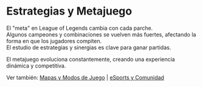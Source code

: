 # Estrategias y Metajuego

El "meta" en League of Legends cambia con cada parche.  
Algunos campeones y combinaciones se vuelven más fuertes, afectando la forma en que los jugadores compiten.  
El estudio de estrategias y sinergias es clave para ganar partidas.

El metajuego evoluciona constantemente, creando una experiencia dinámica y competitiva.

Ver también: [Mapas y Modos de Juego](articulo-3.md) | [eSports y Comunidad](articulo-5.md)
